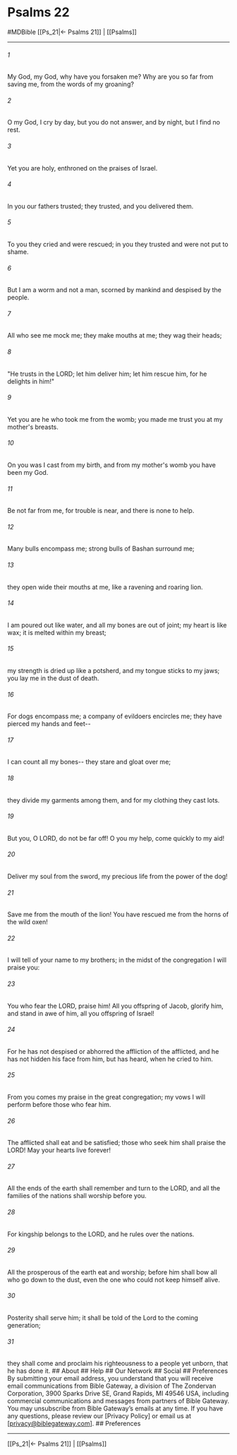 # Psalms 22
#MDBible
[[Ps_21|← Psalms 21]] | [[Psalms]]

***


###### 1 
My God, my God, why have you forsaken me? Why are you so far from saving me, from the words of my groaning? 

###### 2 
O my God, I cry by day, but you do not answer, and by night, but I find no rest. 

###### 3 
Yet you are holy, enthroned on the praises of Israel. 

###### 4 
In you our fathers trusted; they trusted, and you delivered them. 

###### 5 
To you they cried and were rescued; in you they trusted and were not put to shame. 

###### 6 
But I am a worm and not a man, scorned by mankind and despised by the people. 

###### 7 
All who see me mock me; they make mouths at me; they wag their heads; 

###### 8 
"He trusts in the LORD; let him deliver him; let him rescue him, for he delights in him!" 

###### 9 
Yet you are he who took me from the womb; you made me trust you at my mother's breasts. 

###### 10 
On you was I cast from my birth, and from my mother's womb you have been my God. 

###### 11 
Be not far from me, for trouble is near, and there is none to help. 

###### 12 
Many bulls encompass me; strong bulls of Bashan surround me; 

###### 13 
they open wide their mouths at me, like a ravening and roaring lion. 

###### 14 
I am poured out like water, and all my bones are out of joint; my heart is like wax; it is melted within my breast; 

###### 15 
my strength is dried up like a potsherd, and my tongue sticks to my jaws; you lay me in the dust of death. 

###### 16 
For dogs encompass me; a company of evildoers encircles me; they have pierced my hands and feet-- 

###### 17 
I can count all my bones-- they stare and gloat over me; 

###### 18 
they divide my garments among them, and for my clothing they cast lots. 

###### 19 
But you, O LORD, do not be far off! O you my help, come quickly to my aid! 

###### 20 
Deliver my soul from the sword, my precious life from the power of the dog! 

###### 21 
Save me from the mouth of the lion! You have rescued me from the horns of the wild oxen! 

###### 22 
I will tell of your name to my brothers; in the midst of the congregation I will praise you: 

###### 23 
You who fear the LORD, praise him! All you offspring of Jacob, glorify him, and stand in awe of him, all you offspring of Israel! 

###### 24 
For he has not despised or abhorred the affliction of the afflicted, and he has not hidden his face from him, but has heard, when he cried to him. 

###### 25 
From you comes my praise in the great congregation; my vows I will perform before those who fear him. 

###### 26 
The afflicted shall eat and be satisfied; those who seek him shall praise the LORD! May your hearts live forever! 

###### 27 
All the ends of the earth shall remember and turn to the LORD, and all the families of the nations shall worship before you. 

###### 28 
For kingship belongs to the LORD, and he rules over the nations. 

###### 29 
All the prosperous of the earth eat and worship; before him shall bow all who go down to the dust, even the one who could not keep himself alive. 

###### 30 
Posterity shall serve him; it shall be told of the Lord to the coming generation; 

###### 31 
they shall come and proclaim his righteousness to a people yet unborn, that he has done it. ## About ## Help ## Our Network ## Social ## Preferences By submitting your email address, you understand that you will receive email communications from Bible Gateway, a division of The Zondervan Corporation, 3900 Sparks Drive SE, Grand Rapids, MI 49546 USA, including commercial communications and messages from partners of Bible Gateway. You may unsubscribe from Bible Gateway&rsquo;s emails at any time. If you have any questions, please review our [Privacy Policy] or email us at [privacy@biblegateway.com]. ## Preferences

***

[[Ps_21|← Psalms 21]] | [[Psalms]]
